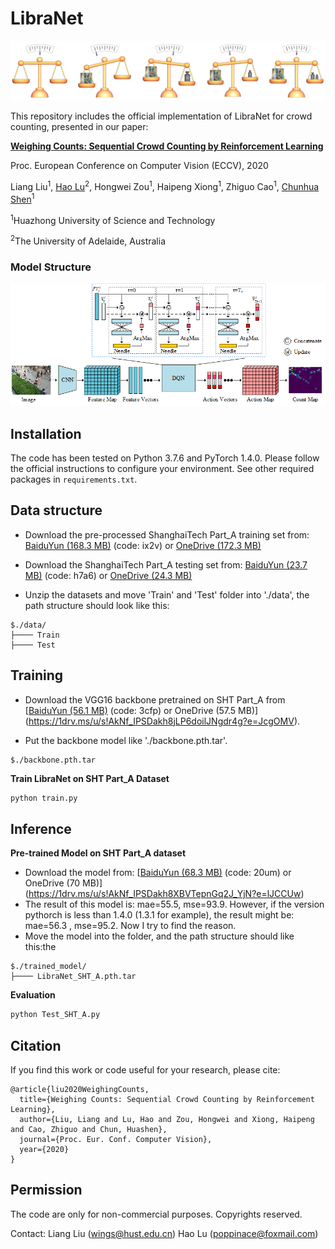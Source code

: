 # LibraNet

![weighing_counts](weighing_counts.png)

This repository includes the official implementation of LibraNet for crowd counting, presented in our paper:

**[Weighing Counts: Sequential Crowd Counting by Reinforcement Learning](https://arxiv.org/abs/2007.08260)**

Proc. European Conference on Computer Vision (ECCV), 2020

Liang Liu<sup>1</sup>, [Hao Lu](https://sites.google.com/site/poppinace/)<sup>2</sup>, Hongwei Zou<sup>1</sup>, Haipeng Xiong<sup>1</sup>, Zhiguo Cao<sup>1</sup>, [Chunhua Shen](http://cs.adelaide.edu.au/~chhshen/)<sup>1</sup>

<sup>1</sup>Huazhong University of Science and Technology

<sup>2</sup>The University of Adelaide, Australia

### Model Structure
<p align="left">
  <img src="overview.png" width="850" title="Example"/>
</p>

## Installation
The code has been tested on Python 3.7.6 and PyTorch 1.4.0. Please follow the
official instructions to configure your environment. See other required packages
in `requirements.txt`.

## Data structure 
* Download the pre-processed ShanghaiTech Part_A training set from: [BaiduYun (168.3
MB)](https://pan.baidu.com/s/1VENBbBBbIoS929DMaN5Uug) (code: ix2v) or [OneDrive (172.3 
MB)](https://1drv.ms/u/s!AkNf_IPSDakh8jOOQ8P3tlaQzq9b?e=ugfXjM)

* Download the ShanghaiTech Part_A testing set from: [BaiduYun (23.7
MB)](https://pan.baidu.com/s/1lagHgw3gshIBmPTHIbkzRw) (code: h7a6) or [OneDrive (24.3 
MB)](https://1drv.ms/u/s!AkNf_IPSDakh8XEAoq489DxQQ_iF?e=OjH77y)

* Unzip the datasets and move 'Train' and 'Test' folder into './data', the path structure should look like this:

````
$./data/
├──── Train
├──── Test
````

## Training
* Download the VGG16 backbone pretrained on SHT Part_A from  [[BaiduYun (56.1
MB)](https://pan.baidu.com/s/1V5kVYdyF7Cs5SVlyVm2zGg) (code: 3cfp) or OneDrive (57.5 
MB)](https://1drv.ms/u/s!AkNf_IPSDakh8jLP6doilJNgdr4g?e=JcgOMV). 

* Put the backbone model like './backbone.pth.tar'.

````
$./backbone.pth.tar
````
**Train LibraNet on SHT Part_A Dataset**
```python
python train.py
```

## Inference
**Pre-trained Model on SHT Part_A dataset**
* Download the model from: [[BaiduYun (68.3
MB)](https://pan.baidu.com/s/1fBTr4S7vnXgoMLb3pbWT4g) (code: 20um) or OneDrive (70 
MB)](https://1drv.ms/u/s!AkNf_IPSDakh8XBVTepnGq2J_YjN?e=lJCCUw) 
* The result of this model is: mae=55.5, mse=93.9. However, if the version pythorch is less than 1.4.0 (1.3.1 for example), the result might be: mae=56.3 , mse=95.2. Now I try to find the reason.
* Move the model into the folder, and the path structure should like this:the

````
$./trained_model/
├──── LibraNet_SHT_A.pth.tar
````

**Evaluation**
```python
python Test_SHT_A.py
```
## Citation
If you find this work or code useful for your research, please cite:
```
@article{liu2020WeighingCounts,
  title={Weighing Counts: Sequential Crowd Counting by Reinforcement Learning},
  author={Liu, Liang and Lu, Hao and Zou, Hongwei and Xiong, Haipeng and Cao, Zhiguo and Chun, Huashen},
  journal={Proc. Eur. Conf. Computer Vision},
  year={2020}
}
```

## Permission
The code are only for non-commercial purposes. Copyrights reserved.

Contact: 
Liang Liu (wings@hust.edu.cn)
Hao Lu (poppinace@foxmail.com)
